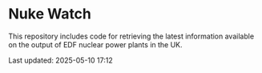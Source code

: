 # Nuke Watch

This repository includes code for retrieving the latest information available on the output of EDF nuclear power plants in the UK.

Last updated: 2025-05-10 17:12